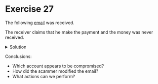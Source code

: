 # Exercise 27

The following [email](https://github.com/LoloGRK/TeelTechCyberSecurity/blob/28ae0e39ffb0042f43d7fa5616405114951f7852/exercises_027/email.eml) was received.
  
The receiver claims that he make the payment and the money was never received.
  
<details>
<summary>Solution</summary>

1. Get events timestamps

   From delivering timestamps we can conclude the following:
   
   | Date | Event | Server |
   |------|-------|--------|
   | <span style="color:red">Thu, 22 Jun 2023 16:09:44 +0200 (CEST)</span> | Email was written | DESKTOPU75QM2U (Client) |
   | Thu, 22 Jun 2023 15:31:12 +0200 (CEST) | Received for delivery | hl1085.dinaserver.com |
   | Thu, 22 Jun 2023 15:31:20 +0200 (CEST) | Received by | llsc091-a16.servidoresdns.net |
   | Thu, 22 Jun 2023 15:31:21 +0200 (CEST) | Received by | lp-mail-smtp-filter-in-b-23.correo.lan |
   | Thu, 22 Jun 2023 15:31:23 +0200 (CEST) | Received by | llsc091-a16.servidoresdns.net |
   | Thu, 22 Jun 2023 15:31:23 +0200 (CEST) | Delivered on   | llcm199-z.correo.lan |
   
   From Google's email headers analyzer we can get the following table:
   
   <img src="https://github.com/LoloGRK/TeelTechCyberSecurity/blob/8f69b9289a2a95d1c39b1e2b6c92a3d0336085b5/exercises_029/images/email_headers_001.png" width="100%">
   
   We can check that the email was writen in the future, because it was delivered after -38 mins.
   
2. Attachments
   
   As the every email attachments is delimited by a boundary block. It's identified by hyphens and a long number, ended by the same boundary plus more hyphens. From our example, we can get:
   
   ```
   --16898774100.ad0fC.80487
   Content-Type: text/plain; charset=UTF-8
   Content-Disposition: inline
   Content-Transfer-Encoding: 8bit
   
   --16898774100.ad0fC.80487
   Content-Type: application/rtf
   Content-Disposition: inline
   Content-Transfer-Encoding: base64
   
   --16898774100.ad0fC.80487--
      
   --16898774101.5FD15b.80487
   Content-ID: image001.png@01D9A51E.92F8C880
   Content-Type: image/png; name=image001.png
   Content-Disposition: attachment; filename=image001.png
   Content-Transfer-Encoding: base64
      
   --16898774101.5FD15b.80487
   Content-ID: 
   Content-Type: application/pdf; name="2 23 120.pdf"
   Content-Disposition: attachment; filename="2 23 120.pdf"
   Content-Transfer-Encoding: base64
   
   [...]
   YWdlIDIgLi4uKSBUag0KRVQNCmVuZHN0cmVhbQ0KZW5kb2JqDQoNCjYgMCBvYmoNCjw8DQovVHlw
   [...]
   
   --16898774101.5FD15b.80487--
   ```
   
   From the *Content-Disposition* header can check that we have two attachments:
   
   - 2 23 120.pdf
   - image001.png
   
   From the previous exercise, we learnt that emails can't contain binary data, as they are plaintext, binary data should be encoded, usually in base64, an encoding algorithm, commonly identified by the ending equals "==". In our example, we can see that the last line ends up with equals signs:
  
   ```
   JSVFT0YNCg==
   ```
   
   Although being identified by the equals signs, they are not mandatory, they are used for padding purposes but, 99% of the time, the encoding is base64. So we must copy the content, save it to a file, and decode it:
   
   ```
   echo "....." > /tmp/attachment.txt
   base64 --decode /tmp/attachment.txt > /tmp/attachment.bin
   ```
   
   From the boundary header, we can get the filename and event file-type:
   
   ```
   Content-Type: application/pdf; name="2 23 120.pdf"
   ```
   
   But assuming we do not know which type of file it is, we can guess it:
   
   ```
   $ file /tmp/attachment.bin 
   /tmp/attachment.bin: PDF document, version 1.3, 0 pages
   ```
   
   If we extract the headers, by using *pdfinfo* tool, we can get the following interesting headers:
   
   *Hint:* Get the dates in ISO Format with -isodates
   
   | Header          | Value                                       |
   |-----------------|---------------------------------------------|
   | Title           | document1                                   |
   | Author          | Equipo1                                     |
   | Creator         | PScript5.dll Version 5.2.2                  |
   | Producer        | Acrobat Distiller 10.1.4 (Windows)          |
   | CreationDate    | 2023-06-22T15:29:05 +02                     |
   | ModDate         | 2023-06-22T16:09:01 +01                     |
   | Custom Metadata | no                                          |
   | Metadata Stream | yes                                         |
   | Tagged          | no                                          |
   | UserProperties  | no                                          |
   | Suspects        | no                                          |
   | Form            | none                                        |
   | JavaScript      | no                                          |
   | Pages           | 1                                           |
   | Encrypted       | no                                          |
   | Page size       | 595.22 x 842 pts (A4)                       |
   | Page rot        | 0                                           |
   | File size       | 99590 bytes                                 |
   | Optimized       | no                                          |
   | PDF version     | 1.5 
   
   We can check that CreationDate & ModDate differ 30 mins, which is some minutes before the email was sent.
    
</details >

Conclusions:

- Which account appears to be compromised?
- How did the scammer modified the email?
- What actions can we perform?
